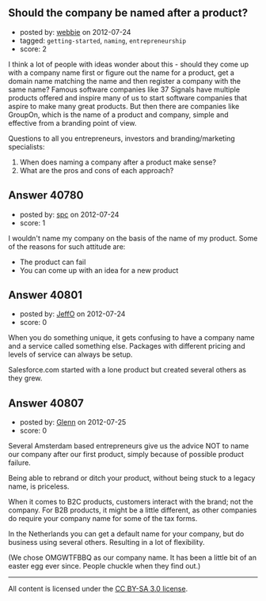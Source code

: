 ## Should the company be named after a product?

- posted by: [webbie](https://stackexchange.com/users/-1/16413-webbie) on 2012-07-24
- tagged: `getting-started`, `naming`, `entrepreneurship`
- score: 2

I think a lot of people with ideas wonder about this - should they come up with a company  name first or figure out the name for a product, get a domain name matching the name and then register a company with the same name? Famous software companies like 37 Signals have multiple products offered and inspire many of us to start software companies that aspire to make many great products. But then there are companies like GroupOn, which is the name of a product and company, simple and effective from a branding point of view.

Questions to all you entrepreneurs, investors and branding/marketing specialists:

1. When does naming a company after a product make sense?
2. What are the pros and cons of each approach?


## Answer 40780

- posted by: [spc](https://stackexchange.com/users/-1/12943-spc) on 2012-07-24
- score: 1

I wouldn't name my company on the basis of the name of my product. Some of the reasons for such attitude are:

 - The product can fail
 - You can come up with an idea for a new product


## Answer 40801

- posted by: [JeffO](https://stackexchange.com/users/-1/1796-jeffo) on 2012-07-24
- score: 0

When you do something unique, it gets confusing to have a company name and a service called something else. Packages with different pricing and levels of service can always be setup.

Salesforce.com started with a lone product but created several others as they grew.


## Answer 40807

- posted by: [Glenn](https://stackexchange.com/users/-1/15688-glenn) on 2012-07-25
- score: 0

Several Amsterdam based entrepreneurs give us the advice NOT to name our company after our first product, simply because of possible product failure. 

Being able to rebrand or ditch your product, without being stuck to a legacy name, is priceless. 

When it comes to B2C products, customers interact with the brand; not the company. For B2B products, it might be a little different, as other companies do require your company name for some of the tax forms. 

In the Netherlands you can get a default name for your company, but do business using several others. Resulting in a lot of flexibility. 

(We chose OMGWTFBBQ as our company name. It has been a little bit of an easter egg ever since. People chuckle when they find out.)



---

All content is licensed under the [CC BY-SA 3.0 license](https://creativecommons.org/licenses/by-sa/3.0/).

